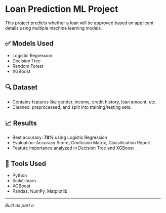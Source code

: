 # Loan Prediction ML Project

This project predicts whether a loan will be approved based on applicant details using multiple machine learning models.

## ✅ Models Used
- Logistic Regression
- Decision Tree
- Random Forest
- XGBoost

## 🔍 Dataset
- Contains features like gender, income, credit history, loan amount, etc.
- Cleaned, preprocessed, and split into training/testing sets.

## 📈 Results
- Best accuracy: **78%** using Logistic Regression
- Evaluation: Accuracy Score, Confusion Matrix, Classification Report
- Feature Importance analyzed in Decision Tree and XGBoost

## 🚀 Tools Used
- Python
- Scikit-learn
- XGBoost
- Pandas, NumPy, Matplotlib

---

*Built as part o*
